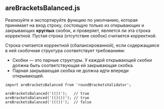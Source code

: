 ## areBracketsBalanced.js

Реализуйте и экспортируйте функцию по умолчанию, которая принимает на вход строку, состоящую только из открывающих и закрывающих **круглых** скобок, и проверяет, является ли эта строка корректной. Пустая строка (отсутствие скобок) считается корректной.

Строка считается корректной (сбалансированной), если содержащаяся в ней скобочная структура соответствует требованиям:

- Скобки — это парные структуры. У каждой открывающей скобки должна быть соответствующая ей закрывающая скобка.
- Парная закрывающая скобка не должна идти впереди открывающей.

```
import areBracketsBalanced from 'roundBracketsValidator';

areBracketsBalanced('(())');   // true
areBracketsBalanced('(()())'); // true
areBracketsBalanced('((())');  // false
```